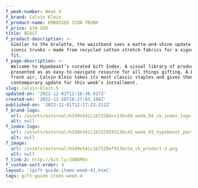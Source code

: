 ```yaml
---
f_week-number: Week 4
f_brand: Calvin Klein
f_product-name: EMBOSSED ICON TRUNK
f_price: $30 USD
title: BEAST
f_product-description: >-
  Similar to the bralette, the waistband sees a matte-and-shine update on the
  iconic trunks – made from recycled cotton stretch fabrics for a signature snug
  fit.
f_page-description: >-
  Welcome to Hypebeast’s curated Gift Index. A visual library of products is
  presented as an easy-to-navigate resource for all things gifting. A breath of
  fresh air, Calvin Klein takes its most classic staples and gives them a
  contemporary update for this week’s installment.
slug: calvin-klein-5
updated-on: '2022-12-01T12:16:36.917Z'
created-on: '2022-11-28T16:27:03.188Z'
published-on: '2022-12-01T12:17:23.211Z'
f_brand-logo:
  url: /assets/external/63d9e541c1b72284cc13bc60_week_04_ck_index_logo-white.png
  alt: null
f_index-logo:
  url: /assets/external/63d9e541c1b722959313bc43_week_03_hypebeast_partner_logo.svg
  alt: null
f_image:
  url: /assets/external/63d9e541c1b7220ef913bc5a_ck_product-3.png
  alt: null
f_link-2: http://bit.ly/3XBBPKn
f_custom-sort-order: 4
layout: '[gift-guide-items-week-4].html'
tags: gift-guide-items-week-4
---
```



